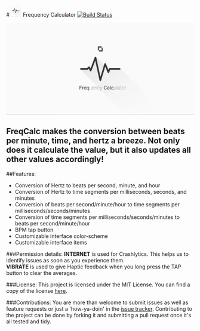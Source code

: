 #<img src="https://raw.githubusercontent.com/CytoDev/FrequencyCalculator/c12453137c009874161a43e84cc8c57f9f2f8813/art/Hi-res%20icon.png" alt="logo" width="32" />&nbsp;Frequency Calculator [![Build Status](https://travis-ci.org/CytoDev/FrequencyCalculator.svg?branch=master)](https://travis-ci.org/CytoDev/FrequencyCalculator)  
  
<img src="https://raw.githubusercontent.com/CytoDev/FrequencyCalculator/c12453137c009874161a43e84cc8c57f9f2f8813/art/Feature%20graphic.png" alt="banner" />
  
FreqCalc makes the conversion between beats per minute, time, and hertz a breeze. Not only does it calculate the value, but it also updates all other values accordingly!  
  ---  
##Features:
 - Conversion of Hertz to beats per second, minute, and hour  
 - Conversion of Hertz to time segments per milliseconds, seconds, and minutes  
 - Conversion of beats per second/minute/hour to time segments per milliseconds/seconds/minutes  
 - Conversion of time segments per milliseconds/seconds/minutes to beats per second/minute/hour  
 - BPM tap button  
 - Customizable interface color-scheme  
 - Customizable interface items  
  
###Permission details:
__INTERNET__ is used for Crashlytics. This helps us to identify issues as soon as you experience them.  
__VIBRATE__ is used to give Haptic feedback when you long press the TAP button to clear the averages.  
  
###License:
This project is licensed under the MIT License. You can find a copy of the license [here](https://github.com/CytoDev/FrequencyCalculator/license.md).  
  
###Contributions:
You are more than welcome to submit issues as well as feature requests or just a 'how-ya-doin' in the [issue tracker](https://github.com/CytoDev/FrequencyCalculator/issues/new). Contributing to the project can be done by forking it and submitting a pull request once it's all tested and tidy.
